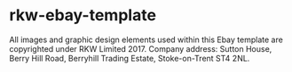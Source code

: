 # rkw-ebay-template
All images and graphic design elements used within this Ebay template are copyrighted under RKW Limited 2017. Company address: Sutton House, Berry Hill Road, Berryhill Trading Estate, Stoke-on-Trent ST4 2NL.
